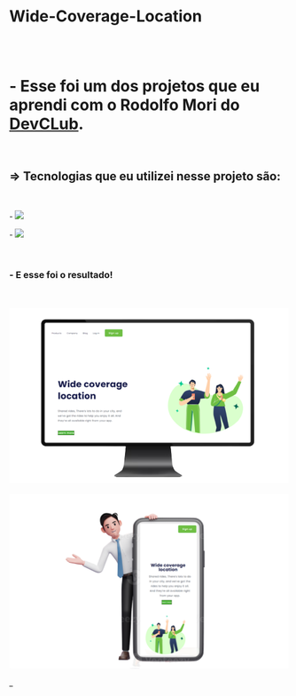 # Wide-Coverage-Location
<br>
<br>
<h1>- Esse foi um dos projetos que eu aprendi com o Rodolfo Mori do <a Href="Https://rodolfomori.com.br/devclub">DevCLub</a>.</h1>
<br>
<h2>=> Tecnologias que eu utilizei nesse projeto são:</h2>
<br>
<p>- <img src="https://img.shields.io/badge/HTML5-E34F26?style=for-the-badge&logo=html5&logoColor=white" ></p>
<p>- <img src="https://img.shields.io/badge/CSS3-1572B6?style=for-the-badge&logo=css3&logoColor=white"></p>
<br>
<h3>- E esse foi o resultado!</h3>
<br>
<br>
<img src="https://github.com/Felipereis22/Wide-Coverage-Location/blob/master/assets/Desktop__ilustra%C3%A7%C3%A3o_.png?raw=true">
<br>
<br>
<img src="https://github.com/Felipereis22/Wide-Coverage-Location/blob/master/assets/Design_-_Mobile-.png?raw=true">

_
